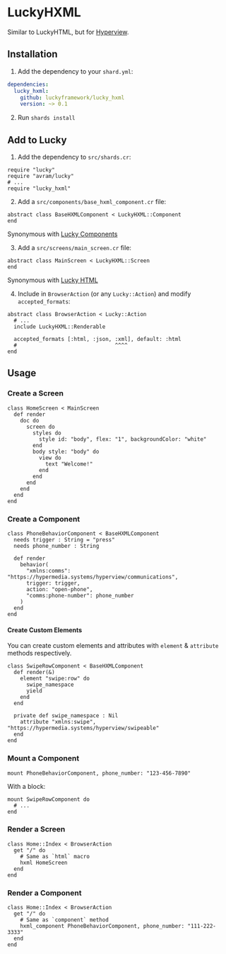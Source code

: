 # LuckyHXML

Similar to LuckyHTML, but for [Hyperview](https://hyperview.org/).

## Installation

1. Add the dependency to your `shard.yml`:

  ```yaml
  dependencies:
    lucky_hxml:
      github: luckyframework/lucky_hxml
      version: ~> 0.1
  ```

2. Run `shards install`

## Add to Lucky

1. Add the dependency to `src/shards.cr`:

  ```crystal
  require "lucky"
  require "avram/lucky"
  # ...
  require "lucky_hxml"
  ```

2. Add a `src/components/base_hxml_component.cr` file:

  ```crystal
  abstract class BaseHXMLComponent < LuckyHXML::Component
  end
  ```

Synonymous with [Lucky Components](https://luckyframework.org/guides/tutorial/components#what-are-components)

3. Add a `src/screens/main_screen.cr` file:

  ```crystal
  abstract class MainScreen < LuckyHXML::Screen
  end
  ```

Synonymous with [Lucky HTML](https://luckyframework.org/guides/frontend/rendering-html#intro-to-lucky-html)

4. Include in `BrowserAction` (or any `Lucky::Action`) and modify `accepted_formats`:

  ```crystal
  abstract class BrowserAction < Lucky::Action
    # ...
    include LuckyHXML::Renderable

    accepted_formats [:html, :json, :xml], default: :html
    #                               ^^^^
  end
  ```

## Usage

### Create a Screen

```crystal
class HomeScreen < MainScreen
  def render
    doc do
      screen do
        styles do
          style id: "body", flex: "1", backgroundColor: "white"
        end
        body style: "body" do
          view do
            text "Welcome!"
          end
        end
      end
    end
  end
end
```

### Create a Component

```crystal
class PhoneBehaviorComponent < BaseHXMLComponent
  needs trigger : String = "press"
  needs phone_number : String

  def render
    behavior(
      "xmlns:comms": "https://hypermedia.systems/hyperview/communications",
      trigger: trigger,
      action: "open-phone",
      "comms:phone-number": phone_number
    )
  end
end
```

#### Create Custom Elements

You can create custom elements and attributes with `element` & `attribute` methods respectively.

```crystal
class SwipeRowComponent < BaseHXMLComponent
  def render(&)
    element "swipe:row" do
      swipe_namespace
      yield
    end
  end

  private def swipe_namespace : Nil
    attribute "xmlns:swipe", "https://hypermedia.systems/hyperview/swipeable"
  end
end
```

### Mount a Component

```crystal
mount PhoneBehaviorComponent, phone_number: "123-456-7890"
```

With a block:

```crystal
mount SwipeRowComponent do
  # ...
end
```

### Render a Screen

```crystal
class Home::Index < BrowserAction
  get "/" do
    # Same as `html` macro
    hxml HomeScreen
  end
end
```

### Render a Component

```crystal
class Home::Index < BrowserAction
  get "/" do
    # Same as `component` method
    hxml_component PhoneBehaviorComponent, phone_number: "111-222-3333"
  end
end
```
